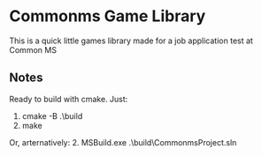 # Commonms Game Library
This is a quick little games library made for a job application test at Common MS

## Notes
Ready to build with cmake. Just:
1. cmake -B .\build
2. make

Or, arternatively:
2. MSBuild.exe .\build\CommonmsProject.sln